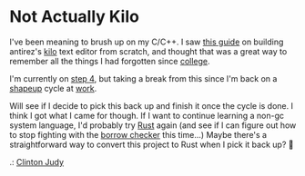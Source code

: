 # Not Actually Kilo

I've been meaning to brush up on my C/C++. I saw [this guide](https://viewsourcecode.org/snaptoken/kilo/index.html) on building antirez's [kilo](https://github.com/antirez/kilo) text editor from scratch, and thought that was a great way to remember all the things I had forgotten since [college](https://www.lockhaven.edu/).

I'm currently on [step 4](https://viewsourcecode.org/snaptoken/kilo/04.aTextViewer.html), but taking a break from this since I'm back on a [shapeup](https://basecamp.com/shapeup) cycle at [work](https://www.retailzipline.com).

Will see if I decide to pick this back up and finish it once the cycle is done. I think I got what I came for though. If I want to continue learning a non-gc system language, I'd probably try [Rust](https://www.rust-lang.org/) again (and see if I can figure out how to stop fighting with the [borrow checker](https://doc.rust-lang.org/1.8.0/book/references-and-borrowing.html) this time...) Maybe there's a straightforward way to convert this project to Rust when I pick it back up? 🤔

.: [Clinton Judy](https://clinton.judy.io)
